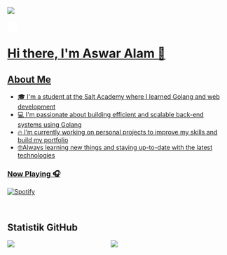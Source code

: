 ![](https://user-images.githubusercontent.com/59575502/127335491-fdba1874-e943-4d3c-ab8c-678ffe22f8b8.png)

<a href="https://twitter.com/aswralm" target="_blank"><img align="left" alt="Twitter" width="22px" src="https://github.com/Aakarsh-B/trying-repos/blob/master/twitter.svg" />
 </p>
  </p>
  <br>


# Hi there, I'm Aswar Alam 👋



## About Me
- 🎓 I'm a student at the Salt Academy where I learned Golang and web development
- 💻 I'm passionate about building efficient and scalable back-end systems using Golang
- 🔥 I’m currently working on personal projects to improve my skills and build my portfolio
- 🤓Always learning new things and staying up-to-date with the latest technologies
### Now Playing 🎧

 [![Spotify](https://novatorem.vercel.app/api/spotify?background_color=0d1117&border_color=ffffff)](https://open.spotify.com/user/omnitenebris)

<br/>

## Statistik GitHub
<div style="display: flex; flex-direction: row;">
  <img class="img" src="https://github-readme-stats.vercel.app/api?username=aswralm&theme=tokyonight" width="27%" />
  <img class="img" src="https://github-readme-stats.vercel.app/api/top-langs/?username=aswralm&hide_progress=true&theme=tokyonight" width="39%" style="margin-left: 100px;" />
</div>
